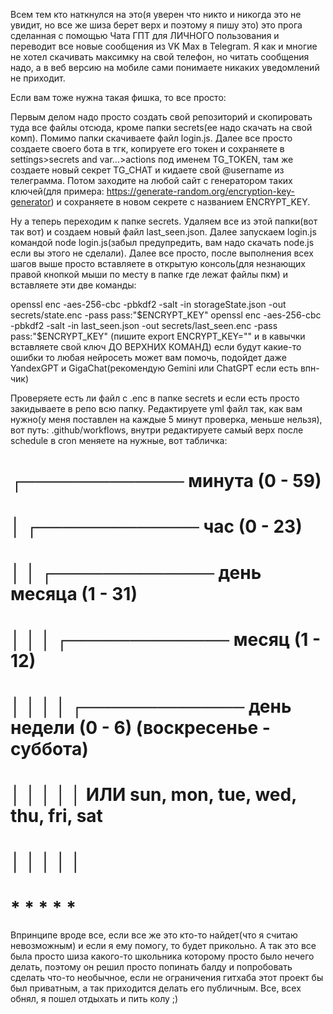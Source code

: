 Всем тем кто наткнулся на это(я уверен что никто и никогда это не увидит, но все же шиза берет верх и поэтому я пишу это) это прога сделанная с помощью Чата ГПТ для ЛИЧНОГО пользования и переводит все новые сообщения из VK Max в Telegram.
Я как и многие не хотел скачивать максимку на свой телефон, но читать сообщения надо, а в веб версию на мобиле сами понимаете никаких уведомлений не приходит.

Если вам тоже нужна такая фишка, то все просто:

Первым делом надо просто создать свой репозиторий и скопировать туда все файлы отсюда, кроме папки secrets(ее надо скачать на свой комп). Помимо папки скачиваете файл login.js.
Далее все просто создаете своего бота в тгк, копируете его токен и сохраняете в settings>secrets and var...>actions под именем TG_TOKEN, там же создаете новый секрет TG_CHAT и кидаете свой @username из телеграмма.
Потом заходите на любой сайт с генератором таких ключей(для примера: https://generate-random.org/encryption-key-generator) и сохраняете в новом секрете с названием ENCRYPT_KEY.

Ну а теперь переходим к папке secrets. Удаляем все из этой папки(вот так вот) и создаем новый файл last_seen.json. Далее запускаем login.js командой node login.js(забыл предупредить, вам надо скачать node.js если вы этого не сделали).
Далее все просто, после выполнения всех шагов выше просто вставляете в открытую консоль(для незнающих правой кнопкой мыши по месту в папке где лежат файлы пкм) и вставляете эти две команды:

openssl enc -aes-256-cbc -pbkdf2 -salt -in storageState.json -out secrets/state.enc -pass pass:"$ENCRYPT_KEY"
openssl enc -aes-256-cbc -pbkdf2 -salt -in last_seen.json -out secrets/last_seen.enc -pass pass:"$ENCRYPT_KEY"
(пишите export ENCRYPT_KEY="" и в кавычки вставляете свой ключ ДО ВЕРХНИХ КОМАНД)
если будут какие-то ошибки то любая нейросеть может вам помочь, подойдет даже YandexGPT и GigaChat(рекомендую Gemini или ChatGPT если есть впн-чик)

Проверяете есть ли файл с .enc в папке secrets и если есть просто закидываете в репо всю папку.
Редактируете yml файл так, как вам нужно(у меня поставлен на каждые 5 минут проверка, меньше нельзя), вот путь: .github/workflows, внутри редактируете самый верх после schedule в cron меняете на нужные, вот табличка: 

# ┌───────────── минута (0 - 59)
# │ ┌───────────── час (0 - 23)
# │ │ ┌───────────── день месяца (1 - 31)
# │ │ │ ┌───────────── месяц (1 - 12)
# │ │ │ │ ┌───────────── день недели (0 - 6) (воскресенье - суббота)
# │ │ │ │ │                                   ИЛИ sun, mon, tue, wed, thu, fri, sat
# │ │ │ │ │
# * * * * *




Впринципе вроде все, если все же это кто-то найдет(что я считаю невозможным) и если я ему помогу, то будет прикольно. А так это все была просто шиза какого-то школьника которому просто было нечего делать, поэтому он решил просто попинать балду и попробовать сделать что-то необычное, если не ограничения гитхаба этот проект бы был приватным, а так приходится делать его публичным.
Все, всех обнял, я пошел отдыхать и пить колу ;)
